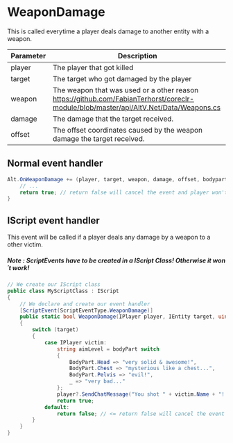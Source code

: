 # WeaponDamage 
This is called everytime a player deals damage to another entity with a weapon.

| Parameter | Description  |
|-----------|--------------|
| player    | The player that got killed |
| target    | The target who got damaged by the player |
| weapon    | The weapon that was used or a other reason https://github.com/FabianTerhorst/coreclr-module/blob/master/api/AltV.Net/Data/Weapons.cs |
| damage    | The damage that the target received. |
| offset    | The offset coordinates caused by the weapon damage the target received. |


## Normal event handler

```csharp
Alt.OnWeaponDamage += (player, target, weapon, damage, offset, bodypart) => {
    // ...
    return true; // return false will cancel the event and player won't receive damage.
}
```

## IScript event handler

This event will be called if a player deals any damage by a weapon to a other victim.
##### Note : ScriptEvents have to be created in a IScript Class! Otherwise it won´t work!

```csharp
// We create our IScript class
public class MyScriptClass : IScript
{
    // We declare and create our event handler
    [ScriptEvent(ScriptEventType.WeaponDamage)]
    public static bool WeaponDamage(IPlayer player, IEntity target, uint weapon, ushort damage, Position offset, BodyPart bodyPart)
    {
        switch (target)
        {
            case IPlayer victim:
                string aimLevel = bodyPart switch
                {
                    BodyPart.Head => "very solid & awesome!",
                    BodyPart.Chest => "mysterious like a chest...",
                    BodyPart.Pelvis => "evil!",
                    _ => "very bad..."
                };
                player?.SendChatMessage("You shot " + victim.Name + "! Your aim is " + aimLevel);
                return true;
            default:
                return false; // <= return false will cancel the event and player won't receive damage.
        }
    }
}
```
